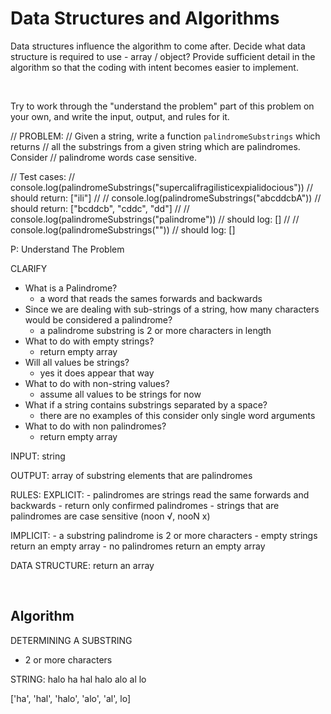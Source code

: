 # Data Structures and Algorithms

Data structures influence the algorithm to come after. 
Decide what data structure is required to use - array / object?
Provide sufficient detail in the algorithm so that the coding with intent becomes easier to implement.

<br>

Try to work through the "understand the problem" part of this problem on your own, and write the input, output, and rules for it.

// PROBLEM: 
// Given a string, write a function `palindromeSubstrings` which returns 
// all the substrings from a given string which are palindromes. Consider // palindrome words case sensitive. 

// Test cases: 
// console.log(palindromeSubstrings("supercalifragilisticexpialidocious")) 
// should return: ["ili"] // 
// console.log(palindromeSubstrings("abcddcbA")) 
// should return: ["bcddcb", "cddc", "dd"] // 
// console.log(palindromeSubstrings("palindrome")) // should log: [] // 
// console.log(palindromeSubstrings("")) // should log: []


P: Understand The Problem

CLARIFY
- What is a Palindrome?
  - a word that reads the sames forwards and backwards
- Since we are dealing with sub-strings of a string, how many characters would be considered a palindrome?
  - a palindrome substring is 2 or more characters in length
- What to do with empty strings?
  - return empty array
- Will all values be strings?
  - yes it does appear that way
- What to do with non-string values?
  - assume all values to be strings for now
- What if a string contains substrings separated by a space?
  - there are no examples of this consider only single word arguments
- What to do with non palindromes?  
  - return empty array


INPUT: string

OUTPUT: array of substring elements that are palindromes

RULES:
  EXPLICIT:
    - palindromes are strings read the same forwards and backwards
    - return only confirmed palindromes
    - strings that are palindromes are case sensitive (noon √, nooN x)

  IMPLICIT:
    - a substring palindrome is 2 or more characters
    - empty strings return an empty array
    - no palindromes return an empty array

DATA STRUCTURE: return an array

<br>

## Algorithm

DETERMINING A SUBSTRING

- 2 or more characters

STRING: halo
ha
hal 
halo
alo
al
lo 

['ha', 'hal', 'halo', 'alo', 'al', lo]  